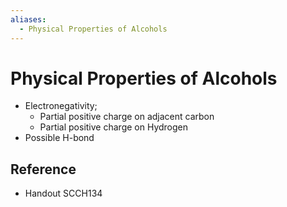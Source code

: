 ```yaml
---
aliases:
  - Physical Properties of Alcohols
---
```


# Physical Properties of Alcohols

- Electronegativity;
  - Partial positive charge on adjacent carbon
  - Partial positive charge on Hydrogen
- Possible H-bond

## Reference

- Handout SCCH134
